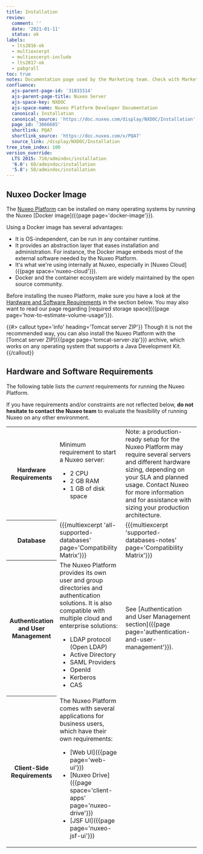 ```yaml
---
title: Installation
review:
  comment: ''
  date: '2021-01-11'
  status: ok
labels:
  - lts2016-ok
  - multiexcerpt
  - multiexcerpt-include
  - lts2017-ok
  - pabgrall
toc: true
notes: Documentation page used by the Marketing team. Check with Marketing before deleting or moving.
confluence:
  ajs-parent-page-id: '31033314'
  ajs-parent-page-title: Nuxeo Server
  ajs-space-key: NXDOC
  ajs-space-name: Nuxeo Platform Developer Documentation
  canonical: Installation
  canonical_source: 'https://doc.nuxeo.com/display/NXDOC/Installation'
  page_id: '3866685'
  shortlink: PQA7
  shortlink_source: 'https://doc.nuxeo.com/x/PQA7'
  source_link: /display/NXDOC/Installation
tree_item_index: 100
version_override:
  LTS 2015: 710/admindoc/installation
  '6.0': 60/admindoc/installation
  '5.8': 58/admindoc/installation
---
```


## Nuxeo Docker Image

The [Nuxeo Platform](https://www.nuxeo.com/content-services-platform/) can be installed on many operating systems by running the Nuxeo [Docker image]({{page page='docker-image'}}).

Using a Docker image has several advantages:

- It is OS-independent, can be run in any container runtime.
- It provides an abstraction layer that eases installation and administration. For instance, the Docker image embeds most of the external software needed by the Nuxeo Platform.
- It's what we're using internally at Nuxeo, especially in [Nuxeo Cloud]({{page space='nuxeo-cloud'}}).
- Docker and the container ecosystem are widely maintained by the open source community.

Before installing the nuxeo Platform, make sure you have a look at the [Hardware and Software Requirements](#hardware-and-software-requirements) in the section below. You may also want to read our page regarding [required storage space]({{page page='how-to-estimate-volume-usage'}}).

{{#> callout type='info' heading='Tomcat server ZIP'}}
Though it is not the recommended way, you can also install the Nuxeo Platform with the [Tomcat server ZIP]({{page page='tomcat-server-zip'}}) archive, which works on any operating system that supports a Java Development Kit.
{{/callout}}

## Hardware and Software Requirements

The following table lists the _current_ requirements for running the Nuxeo Platform.

If you have requirements and/or constraints are not reflected below, **do not hesitate to contact the Nuxeo team** to evaluate the feasibility of running Nuxeo on any other environment.

<div class="table-scroll">
  <table class="hover">
    <tbody>
      <tr>
        <th colspan="1">Hardware Requirements</th>
          <td colspan="1">Minimum requirement to start a Nuxeo server:
          <ul>
            <li>2 CPU</li>
            <li>2&nbsp;GB RAM</li>
             <li>1&nbsp;GB of disk space</li>
          </ul>
        </td>
        <td colspan="1">Note: a production-ready setup for the Nuxeo Platform may require several servers and different hardware sizing, depending on your SLA and planned usage. Contact Nuxeo for more information and for assistance with sizing your production architecture.</td>
      </tr>
      <tr>
        <th colspan="1">Database</th>
        <td colspan="1">{{{multiexcerpt 'all-supported-databases' page='Compatibility Matrix'}}}</td>
        <td colspan="1">{{{multiexcerpt 'supported-databases-notes' page='Compatibility Matrix'}}}</td>
      </tr>
      <tr>
        <th colspan="1">Authentication and User Management</th>
        <td colspan="1">The Nuxeo Platform provides its own user and group directories and authentication solutions. It is also compatible with multiple cloud and enterprise solutions:
          <ul>
            <li>LDAP protocol (Open LDAP)</li>
            <li>Active Directory</li>
            <li>SAML Providers</li>
            <li>OpenId</li>
            <li>Kerberos</li>
            <li>CAS</li>
          </ul>
        </td>
        <td colspan="1">See [Authentication and User Management section]({{page page='authentication-and-user-management'}}).</td>
      </tr>
      <tr>
        <th colspan="1">Client-Side Requirements</th>
        <td colspan="1">The Nuxeo Platform comes with several applications for business users, which have their own requirements:
          <ul>
            <li>[Web UI]({{page page='web-ui'}})</li>
            <li>[Nuxeo Drive]({{page space='client-apps' page='nuxeo-drive'}})</li>
            <li>[JSF UI]({{page page='nuxeo-jsf-ui'}})</li>
          </ul>
        </td>
        <td colspan="1"></td>
      </tr>
    </tbody>
  </table>
</div>
